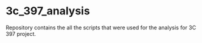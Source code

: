 # 3c_397_analysis
Repository contains the all the scripts that were used for the analysis for 3C 397 project.
